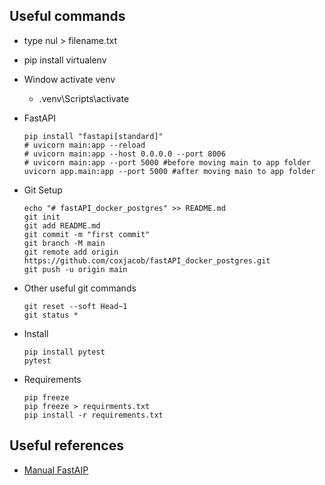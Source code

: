 
## Useful commands
* type nul > filename.txt
* pip install virtualenv
* Window activate venv
    * .venv\Scripts\activate
* FastAPI
    ```
    pip install "fastapi[standard]"
    # uvicorn main:app --reload
    # uvicorn main:app --host 0.0.0.0 --port 8006
    # uvicorn main:app --port 5000 #before moving main to app folder
    uvicorn app.main:app --port 5000 #after moving main to app folder
    ```

* Git Setup

    ```
    echo "# fastAPI_docker_postgres" >> README.md
    git init
    git add README.md
    git commit -m "first commit"
    git branch -M main
    git remote add origin https://github.com/coxjacob/fastAPI_docker_postgres.git
    git push -u origin main
    ```

* Other useful git commands
    ```
    git reset --soft Head~1
    git status *
    ```
* Install
    ```
    pip install pytest
    pytest
    ```
* Requirements
    ```
    pip freeze
    pip freeze > requirments.txt
    pip install -r requirements.txt
    ```

## Useful references
* [Manual FastAIP](https://fastapi.tiangolo.com/deployment/manually/#server-machine-and-server-program)
